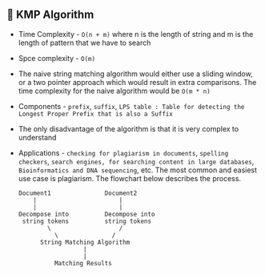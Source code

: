 ## 🚀 KMP Algorithm

- Time Complexity - `O(n + m)` where n is the length of string and m is the length of pattern that we have to search
- Spce complexity - `O(m)`
- The naive string matching algorithm would either use a sliding window, or a two pointer approach which would result in extra comparisons. The time complexity for the naive algorithm would be `O(m * n)`
- Components - `prefix`, `suffix`, `LPS table : Table for detecting the Longest Proper Prefix that is also a Suffix`
- The only disadvantage of the algorithm is that it is very complex to understand
- Applications - `checking for plagiarism in documents`, `spelling checkers`, `search engines, for searching content in large databases`, `Bioinformatics and DNA sequencing`, etc. The most common and easiest use case is plagiarism. The flowchart below describes the process.

  ```
  Document1               Document2
      |                       |
      |                       |
  Decompose into          Decompose into
   string tokens          string tokens
          \                   /
            \               /
        String Matching Algorithm
                    |
                    |
            Matching Results
  ```

